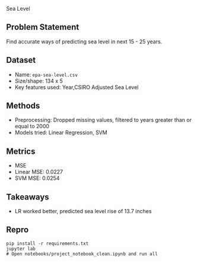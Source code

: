 Sea Level 

## Problem Statement
Find accurate ways of predicting sea level in next 15 - 25 years.

## Dataset
- Name: `epa-sea-level.csv`
- Size/shape: 134 x 5
- Key features used: Year,CSIRO Adjusted Sea Level

## Methods
- Preprocessing: Dropped missing values, filtered to years greater than or equal to 2000
- Models tried: Linear Regression, SVM

## Metrics
- MSE
- Linear MSE: 0.0227
- SVM MSE: 0.0254

## Takeaways
- LR worked better, predicted sea level rise of 13.7 inches

## Repro
```
pip install -r requirements.txt
jupyter lab
# Open notebooks/project_notebook_clean.ipynb and run all
```

